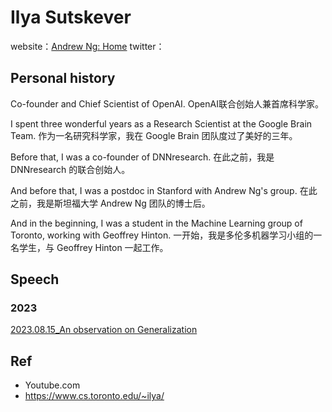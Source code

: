# Ilya Sutskeverwebsite：[Andrew Ng: Home](https://www.andrewng.org/)twitter：## Personal historyCo-founder and Chief Scientist of OpenAI.OpenAI联合创始人兼首席科学家。I spent three wonderful years as a Research Scientist at the Google Brain Team.作为一名研究科学家，我在 Google Brain 团队度过了美好的三年。Before that, I was a co-founder of DNNresearch.在此之前，我是 DNNresearch 的联合创始人。And before that, I was a postdoc in Stanford with Andrew Ng's group.在此之前，我是斯坦福大学 Andrew Ng 团队的博士后。And in the beginning, I was a student in the Machine Learning group of Toronto, working with Geoffrey Hinton.一开始，我是多伦多机器学习小组的一名学生，与 Geoffrey Hinton 一起工作。## Speech### 2023[2023.08.15_An observation on Generalization](https://www.youtube.com/)## Ref- Youtube.com- https://www.cs.toronto.edu/~ilya/